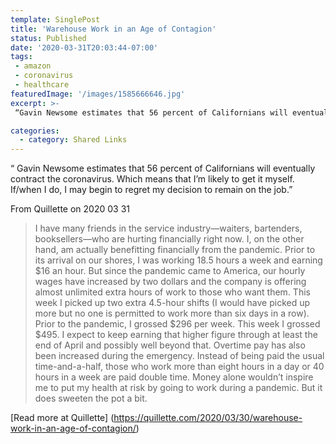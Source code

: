 ```yaml
---
template: SinglePost
title: 'Warehouse Work in an Age of Contagion'
status: Published
date: '2020-03-31T20:03:44-07:00'
tags:
 - amazon
 - coronavirus
 - healthcare
featuredImage: '/images/1585666646.jpg'
excerpt: >-
 “Gavin Newsome estimates that 56 percent of Californians will eventually contract the coronavirus. Which means that I’m likely to get it myself. If/when I do, I may begin to regret my decision to remain on the job.”

categories:
  - category: Shared Links
---
```

“ Gavin Newsome estimates that 56 percent of Californians will eventually contract the coronavirus. Which means that I’m likely to get it myself. If/when I do, I may begin to regret my decision to remain on the job.”

From Quillette on 2020 03 31
> I have many friends in the service industry—waiters, bartenders, booksellers—who are hurting financially right now. I, on the other hand, am actually benefitting financially from the pandemic. Prior to its arrival on our shores, I was working 18.5 hours a week and earning $16 an hour. But since the pandemic came to America, our hourly wages have increased by two dollars and the company is offering almost unlimited extra hours of work to those who want them. This week I picked up two extra 4.5-hour shifts (I would have picked up more but no one is permitted to work more than six days in a row). Prior to the pandemic, I grossed $296 per week. This week I grossed $495. I expect to keep earning that higher figure through at least the end of April and possibly well beyond that. Overtime pay has also been increased during the emergency. Instead of being paid the usual time-and-a-half, those who work more than eight hours in a day or 40 hours in a week are paid double time. Money alone wouldn’t inspire me to put my health at risk by going to work during a pandemic. But it does sweeten the pot a bit.


[Read more at Quillette] (https://quillette.com/2020/03/30/warehouse-work-in-an-age-of-contagion/)
